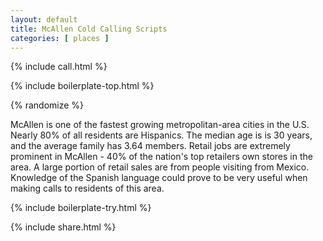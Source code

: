 ```yaml
---
layout: default
title: McAllen Cold Calling Scripts
categories: [ places ]
---
```


{% include call.html %}

{% include boilerplate-top.html %}


{% randomize %}

McAllen is one of the fastest growing metropolitan-area cities in the U.S. Nearly 80% of all residents are Hispanics. The median age is is 30 years, and the average family has 3.64 members. Retail jobs are extremely prominent in McAllen - 40% of the nation's top retailers own stores in the area. A large portion of retail sales are from people visiting from Mexico. Knowledge of the Spanish language could prove to be very useful when making calls to residents of this area.

{% include boilerplate-try.html %}

{% include share.html %}